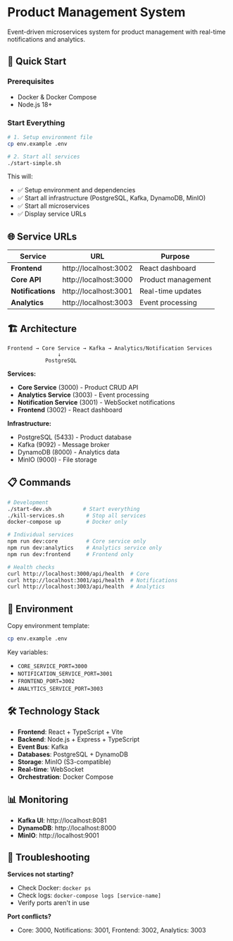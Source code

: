 # Product Management System

Event-driven microservices system for product management with real-time notifications and analytics.

## 🚀 Quick Start

### Prerequisites
- Docker & Docker Compose
- Node.js 18+

### Start Everything
```bash
# 1. Setup environment file
cp env.example .env

# 2. Start all services
./start-simple.sh
```

This will:
- ✅ Setup environment and dependencies
- ✅ Start all infrastructure (PostgreSQL, Kafka, DynamoDB, MinIO)
- ✅ Start all microservices
- ✅ Display service URLs

## 🌐 Service URLs

| Service | URL | Purpose |
|---------|-----|---------|
| **Frontend** | http://localhost:3002 | React dashboard |
| **Core API** | http://localhost:3000 | Product management |
| **Notifications** | http://localhost:3001 | Real-time updates |
| **Analytics** | http://localhost:3003 | Event processing |

## 🏗️ Architecture

```
Frontend → Core Service → Kafka → Analytics/Notification Services
                ↓
            PostgreSQL
```

**Services:**
- **Core Service** (3000) - Product CRUD API
- **Analytics Service** (3003) - Event processing
- **Notification Service** (3001) - WebSocket notifications
- **Frontend** (3002) - React dashboard

**Infrastructure:**
- PostgreSQL (5433) - Product database
- Kafka (9092) - Message broker
- DynamoDB (8000) - Analytics data
- MinIO (9000) - File storage

## 📋 Commands

```bash
# Development
./start-dev.sh          # Start everything
./kill-services.sh       # Stop all services
docker-compose up        # Docker only

# Individual services
npm run dev:core         # Core service only
npm run dev:analytics    # Analytics service only
npm run dev:frontend     # Frontend only

# Health checks
curl http://localhost:3000/api/health  # Core
curl http://localhost:3001/api/health  # Notifications
curl http://localhost:3003/api/health  # Analytics
```

## 🔧 Environment

Copy environment template:
```bash
cp env.example .env
```

Key variables:
- `CORE_SERVICE_PORT=3000`
- `NOTIFICATION_SERVICE_PORT=3001`
- `FRONTEND_PORT=3002`
- `ANALYTICS_SERVICE_PORT=3003`

## 🛠️ Technology Stack

- **Frontend**: React + TypeScript + Vite
- **Backend**: Node.js + Express + TypeScript
- **Event Bus**: Kafka
- **Databases**: PostgreSQL + DynamoDB
- **Storage**: MinIO (S3-compatible)
- **Real-time**: WebSocket
- **Orchestration**: Docker Compose

## 📊 Monitoring

- **Kafka UI**: http://localhost:8081
- **DynamoDB**: http://localhost:8000
- **MinIO**: http://localhost:9001

## 🚨 Troubleshooting

**Services not starting?**
- Check Docker: `docker ps`
- Check logs: `docker-compose logs [service-name]`
- Verify ports aren't in use

**Port conflicts?**
- Core: 3000, Notifications: 3001, Frontend: 3002, Analytics: 3003